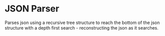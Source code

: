 # JSON Parser

Parses json using a recursive tree structure to reach the bottom of the json structure with a depth first search - reconstructing the json as it searches.
